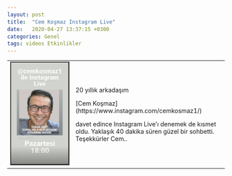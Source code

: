```yaml
---
layout: post
title:  "Cem Koşmaz Instagram Live"
date:   2020-04-27 13:37:15 +0300
categories: Genel
tags: videos Etkinlikler
---
```


<table><tr><td style="width:30%">
   <img src="/assets/cem_kosmaz_instagram_live_2.jpg">
</td>
<td style="width:70%">
<p>
20 yıllık arkadaşım</p> [Cem Koşmaz](https://www.instagram.com/cemkosmaz1/) <p>davet edince Instagram Live'ı denemek de kısmet oldu. Yaklaşık 40 dakika süren güzel bir sohbetti. Teşekkürler Cem.. 
</p>
</td></tr></table>



